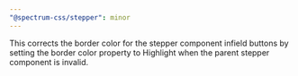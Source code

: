 ```yaml
---
"@spectrum-css/stepper": minor
---
```


This corrects the border color for the stepper component infield buttons by setting the border color property to Highlight when the parent stepper component is invalid.
